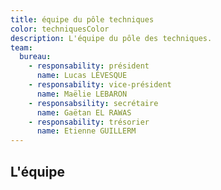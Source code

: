 ```yaml
---
title: équipe du pôle techniques
color: techniquesColor
description: L'équipe du pôle des techniques.
team:
  bureau:
    - responsability: président
      name: Lucas LÉVESQUE
    - responsability: vice-président
      name: Maëlie LEBARON
    - responsabsility: secrétaire
      name: Gaëtan EL RAWAS
    - responsability: trésorier
      name: Etienne GUILLERM
---
```


## L'équipe

<campus-team :team="team" :color="color"></campus-team>
